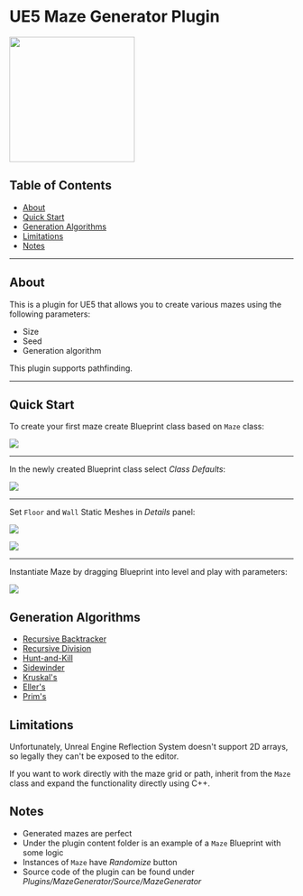 ﻿# UE5 Maze Generator Plugin

<img src="https://media3.giphy.com/media/8FDhJzbSLQvhmDVeTW/giphy.gif?cid=790b76114036e4ee69b9f731981f1a7704870fdb8ff19adc&rid=giphy.gif&ct=g" height="222"/>

## Table of Contents

- [About](#about)
- [Quick Start](#quick-start)
- [Generation Algorithms](#generation-algorithms)
- [Limitations](#limitations)
- [Notes](#notes)

---

## About

This is a plugin for UE5 that allows you to create various mazes using the following parameters:

- Size
- Seed
- Generation algorithm

This plugin supports pathfinding.

---

## Quick Start

To create your first maze create Blueprint class based on `Maze` class:

![](./Images/derive_from.jpg)

---

In the newly created Blueprint class select _Class Defaults_:

![](./Images/class_defaults.jpg)

---

Set `Floor` and `Wall` Static Meshes in _Details_ panel:

![](./Images/expand_cells.jpg)

![](./Images/set_cells.jpg)

---

Instantiate Maze by dragging Blueprint into level and play with parameters:

![](./Images/change_params.jpg)

## Generation Algorithms

- [Recursive Backtracker](http://weblog.jamisbuck.org/2010/12/27/maze-generation-recursive-backtracking.html)
- [Recursive Division](http://weblog.jamisbuck.org/2011/1/12/maze-generation-recursive-division-algorithm)
- [Hunt-and-Kill](http://weblog.jamisbuck.org/2011/1/24/maze-generation-hunt-and-kill-algorithm.html)
- [Sidewinder](http://weblog.jamisbuck.org/2011/2/3/maze-generation-sidewinder-algorithm.html)
- [Kruskal's](http://weblog.jamisbuck.org/2011/1/3/maze-generation-kruskal-s-algorithm.html)
- [Eller's](http://weblog.jamisbuck.org/2010/12/29/maze-generation-eller-s-algorithm.html)
- [Prim's](http://weblog.jamisbuck.org/2011/1/10/maze-generation-prim-s-algorithm.html)

## Limitations

Unfortunately, Unreal Engine Reflection System doesn't support 2D arrays, so legally they can't be exposed to the editor.

If you want to work directly with the maze grid or path, inherit from the `Maze` class and expand the functionality directly using C++.

## Notes
- Generated mazes are perfect
- Under the plugin content folder is an example of a `Maze` Blueprint with some logic
- Instances of `Maze` have _Randomize_ button
- Source code of the plugin can be found under  _Plugins/MazeGenerator/Source/MazeGenerator_
